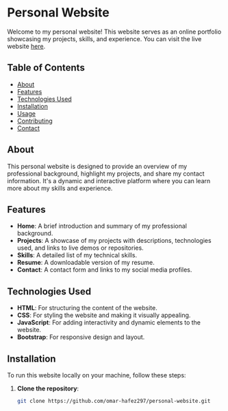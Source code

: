 # Personal Website

Welcome to my personal website! This website serves as an online portfolio showcasing my projects, skills, and experience. You can visit the live website [here](https://omar-hafez297.github.io/personal-website).

## Table of Contents

- [About](#about)
- [Features](#features)
- [Technologies Used](#technologies-used)
- [Installation](#installation)
- [Usage](#usage)
- [Contributing](#contributing)
- [Contact](#contact)

## About

This personal website is designed to provide an overview of my professional background, highlight my projects, and share my contact information. It's a dynamic and interactive platform where you can learn more about my skills and experience.

## Features

- **Home**: A brief introduction and summary of my professional background.
- **Projects**: A showcase of my projects with descriptions, technologies used, and links to live demos or repositories.
- **Skills**: A detailed list of my technical skills.
- **Resume**: A downloadable version of my resume.
- **Contact**: A contact form and links to my social media profiles.

## Technologies Used

- **HTML**: For structuring the content of the website.
- **CSS**: For styling the website and making it visually appealing.
- **JavaScript**: For adding interactivity and dynamic elements to the website.
- **Bootstrap**: For responsive design and layout.

## Installation

To run this website locally on your machine, follow these steps:

1. **Clone the repository**:
   ```bash
   git clone https://github.com/omar-hafez297/personal-website.git
